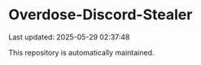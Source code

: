 # Overdose-Discord-Stealer

Last updated: 2025-05-29 02:37:48

This repository is automatically maintained.
